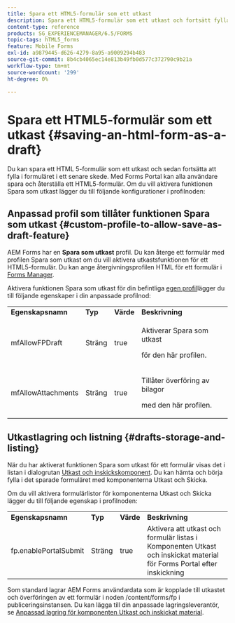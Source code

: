 ```yaml
---
title: Spara ett HTML5-formulär som ett utkast
description: Spara ett HTML5-formulär som ett utkast och fortsätt fylla i formuläret i ett senare skede.
content-type: reference
products: SG_EXPERIENCEMANAGER/6.5/FORMS
topic-tags: hTML5_forms
feature: Mobile Forms
exl-id: a9879445-d626-4279-8a95-a9009294b483
source-git-commit: 8b4cb4065ec14e813b49fb0d577c372790c9b21a
workflow-type: tm+mt
source-wordcount: '299'
ht-degree: 0%

---
```


# Spara ett HTML5-formulär som ett utkast {#saving-an-html-form-as-a-draft}

Du kan spara ett HTML 5-formulär som ett utkast och sedan fortsätta att fylla i formuläret i ett senare skede. Med Forms Portal kan alla användare spara och återställa ett HTML5-formulär. Om du vill aktivera funktionen Spara som utkast lägger du till följande konfigurationer i profilnoden:

## Anpassad profil som tillåter funktionen Spara som utkast {#custom-profile-to-allow-save-as-draft-feature}

AEM Forms har en **Spara som utkast** profil. Du kan återge ett formulär med profilen Spara som utkast om du vill aktivera utkastsfunktionen för ett HTML5-formulär. Du kan ange återgivningsprofilen HTML för ett formulär i [Forms Manager](/help/forms/using/introduction-managing-forms.md).

Aktivera funktionen Spara som utkast för din befintliga [egen profil](/help/forms/using/custom-profile.md)lägger du till följande egenskaper i din anpassade profilnod:

<table>
 <tbody>
  <tr>
   <td><strong>Egenskapsnamn</strong></td>
   <td><strong>Typ</strong></td>
   <td><strong>Värde</strong></td>
   <td><strong>Beskrivning</strong></td>
  </tr>
  <tr>
   <td>mfAllowFPDraft</td>
   <td>Sträng</td>
   <td>true</td>
   <td><p>Aktiverar Spara som utkast</p> <p>för den här profilen.</p> </td>
  </tr>
  <tr>
   <td>mfAllowAttachments</td>
   <td>Sträng</td>
   <td>true</td>
   <td><p>Tillåter överföring av bilagor</p> <p>med den här profilen.</p> </td>
  </tr>
 </tbody>
</table>

## Utkastlagring och listning {#drafts-storage-and-listing}

När du har aktiverat funktionen Spara som utkast för ett formulär visas det i listan i dialogrutan [Utkast och inskickskomponent](/help/forms/using/draft-submission-component.md). Du kan hämta och börja fylla i det sparade formuläret med komponenterna Utkast och Skicka.

Om du vill aktivera formulärlistor för komponenterna Utkast och Skicka lägger du till följande egenskap i profilnoden:

<table>
 <tbody>
  <tr>
   <td><strong>Egenskapsnamn</strong></td>
   <td><strong>Typ</strong></td>
   <td><strong>Värde</strong></td>
   <td><strong>Beskrivning</strong></td>
  </tr>
  <tr>
   <td>fp.enablePortalSubmit</td>
   <td>Sträng</td>
   <td>true</td>
   <td>Aktivera att utkast och formulär listas i<br /> Komponenten Utkast och inskickat material för Forms Portal efter inskickning</td>
  </tr>
 </tbody>
</table>

Som standard lagrar AEM Forms användardata som är kopplade till utkastet och överföringen av ett formulär i noden /content/forms/fp i publiceringsinstansen. Du kan lägga till din anpassade lagringsleverantör, se [Anpassad lagring för komponenten Utkast och inskickat material](/help/forms/using/adding-custom-storage-provider-forms.md).
